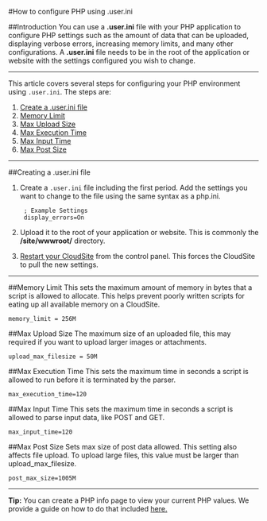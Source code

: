 #How to configure PHP using .user.ini 

##Introduction
You can use a **.user.ini** file with your PHP application to configure PHP settings such as the amount of data that can be uploaded, displaying verbose errors, increasing memory limits, and many other configurations. A **.user.ini** file needs to be in the root of the application or website with the settings configured you wish to change. 

----------
This article covers several steps for configuring your PHP environment using `.user.ini`. The steps are:

1. [Create a .user.ini file](https://www.gearhost.com/documentation/how-to-configure-user-ini#creating-a-.user.ini-file)
2. [Memory Limit](https://www.gearhost.com/documentation/how-to-configure-user-ini#memory-limit)
3. [Max Upload Size](https://www.gearhost.com/documentation/how-to-configure-user-ini#max-upload-size)
4. [Max Execution Time](https://www.gearhost.com/documentation/how-to-configure-user-ini#max-execution-size)
5. [Max Input Time](https://www.gearhost.com/documentation/how-to-configure-user-ini#max-input-size)
6. [Max Post Size](https://www.gearhost.com/documentation/how-to-configure-user-ini#max-post-size)


----------


##Creating a .user.ini file

1. Create a `.user.ini` file including the first period. Add the settings you want to change to the file using the same syntax as a php.ini. 
 
        ; Example Settings
    	display_errors=On
    	
2. Upload it to the root of your application or website. This is commonly the **/site/wwwroot/** directory.
 
3. [Restart your CloudSite](https://www.gearhost.com/documentation/restart-cloudsite) from the control panel. This forces the CloudSite to pull the new settings.

----------

##Memory Limit
This sets the maximum amount of memory in bytes that a script is allowed to allocate. This helps prevent poorly written scripts for eating up all available memory on a CloudSite.

`memory_limit = 256M`

##Max Upload Size
The maximum size of an uploaded file, this may required if you want to upload larger images or attachments.

`upload_max_filesize = 50M`


##Max Execution Time
This sets the maximum time in seconds a script is allowed to run before it is terminated by the parser. 

`max_execution_time=120`

##Max Input Time
This sets the maximum time in seconds a script is allowed to parse input data, like POST and GET.

`max_input_time=120`

##Max Post Size
Sets max size of post data allowed. This setting also affects file upload. 
To upload large files, this value must be larger than upload_max_filesize.

`post_max_size=1005M`

----------
**Tip:** You can create a PHP info page to view your current PHP values. We provide a guide on how to do that included [here.](https://www.gearhost.com/documentation/create-php-info-page)